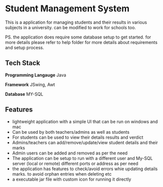 
# Student Management System

This is a application for managing students and their results in various subjects in a university. can be modified to work for schools too.  

PS. the application does require some database setup to get started. for more details please refer to help folder for more details about requirements and setup process.



## Tech Stack

**Programming Langauge** Java

**Framework** JSwing, Awt

**Database** MY-SQL


## Features

- lightweight application with a simple UI that can be run on windows and mac
- Can be used by both teachers/admins as well as students
- For students can be used to view their details results and verdict
- Admins/teachers can add/remove/update/view student details and their marks
- Admin users can be added and removed as per the need
- The application can be setup to run with a different user and My-SQL server (local or remote) different ports or address as per need
- the application has features to check/avoid errors whie updating details marks. to avoid orphan entries when deleting etc 
- a executable jar file with custom icon for running it directly